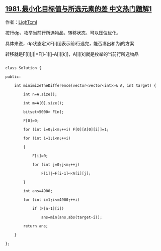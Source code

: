 ## [1981.最小化目标值与所选元素的差 中文热门题解1](https://leetcode.cn/problems/minimize-the-difference-between-target-and-chosen-elements/solutions/100000/jian-dan-bei-bao-dp-by-lightcml-eukp)

作者：[LighTcml](https://leetcode.cn/u/LighTcml)

按行dp，枚举当前行所选物品，转移状态。可以压位优化。
具体来说，dp状态定义F[i][j]表示前i行选完，能否凑出和为j的方案
转移就是F[i][j]|=F[i-1][j-A[i][k]]，A[i][k]就是枚举的当前行所选物品
```
class Solution {
public:
    int minimizeTheDifference(vector<vector<int>>& A, int target) {
        int n=A.size();
        int m=A[0].size();
        bitset<5000> F[n];
        F[0]=0;
        for (int i=0;i<m;++i) F[0][A[0][i]]=1;
        for (int i=1;i<n;++i)
        {
            F[i]=0;
            for (int j=0;j<m;++j)
                F[i]|=F[i-1]<<A[i][j];
        }
        int ans=4900;
        for (int i=1;i<=4900;++i)
            if (F[n-1][i])
                ans=min(ans,abs(target-i));
        return ans;
    }
};
```
